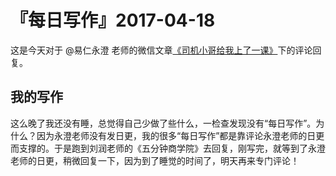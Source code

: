 # 『每日写作』2017-04-18

这是今天对于 @易仁永澄 老师的微信文章[《司机小哥给我上了一课》](http://mp.weixin.qq.com/s/TQ0rXAMBis1pZ5rQoAno8Q)下的评论回复。

## 我的写作

这么晚了我还没有睡，总觉得自己少做了些什么，一检查发现没有“每日写作”。为什么？因为永澄老师没有发日更，我的很多“每日写作”都是靠评论永澄老师的日更而支撑的。于是跑到刘润老师的《五分钟商学院》去回复，刚写完，就等到了永澄老师的日更，稍微回复一下，因为到了睡觉的时间了，明天再来专门评论！

